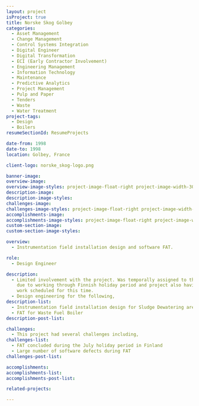 ```yaml
---
layout: project
isProject: true
title: Norske Skog Golbey
categories:
  - Asset Management
  - Change Management
  - Control Systems Integration
  - Digital Engineer
  - Digital Transformation
  - ECI (Early Contractor Involvement)
  - Engineering Management
  - Information Technology
  - Maintenance
  - Predictive Analytics
  - Project Management
  - Pulp and Paper
  - Tenders
  - Waste
  - Water Treatment
project-tags:
  - Design
  - Boilers
resumeSectionId: ResumeProjects

date-from: 1998
date-to: 1998
location: Golbey, France

client-logo: norske_skog-logo.png

banner-image:
overview-image:
overview-image-styles: project-image-float-right project-image-width-30
description-image:
description-image-styles:
challenges-image:
challenges-image-styles: project-image-float-right project-image-width-40
accomplishments-image:
accomplishments-image-styles: project-image-float-right project-image-width-40
custom-section-image:
custom-section-image-styles:

overview:
  - Instrumentation field installation design and software FAT.

role:
  - Design Engineer

description:
  - Limited involvement with the project. Was temporally assigned to the project
    due to working through Finnish holiday period and project also having
    work scheduled for this time.
  - Design engineering for the following,
description-list:
  - Instrumentation field installation design for Sludge Dewatering area
  - FAT for Waste Fuel Boiler
description-post-list:

challenges:
  - This project had several challenges including,
challenges-list:    
  - FAT concluded during the July holiday period in Finland
  - Large number of software defects during FAT
challenges-post-list:    

accomplishments:
accomplishments-list:    
accomplishments-post-list:    

related-projects:

---
```

